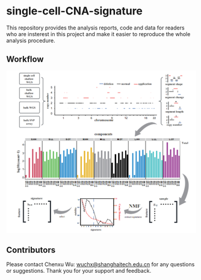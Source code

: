 # single-cell-CNA-signature
This repository provides the analysis reports, code and data for readers who are insterest in this project and make it easier to reproduce the whole analysis procedure.

## Workflow

![Image text](result/workflow.png)

## Contributors

Please contact Chenxu Wu: [wuchx@shanghaitech.edu.cn](mailto:wuchx@shanghaitech.edu.cn) for any questions or suggestions. Thank you for your support and feedback.
